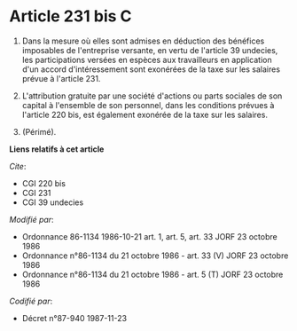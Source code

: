 # Article 231 bis C

1. Dans la mesure où elles sont admises en déduction des bénéfices imposables de l'entreprise versante, en vertu de l'article
39 undecies, les participations versées en espèces aux travailleurs en application d'un accord d'intéressement sont exonérées
de la taxe sur les salaires prévue à l'article 231.

2. L'attribution gratuite par une société d'actions ou parts sociales de son capital à l'ensemble de son personnel, dans les
conditions prévues à l'article 220 bis, est également exonérée de la taxe sur les salaires.

3. (Périmé).

**Liens relatifs à cet article**

_Cite_:

  - CGI 220 bis
  - CGI 231
  - CGI 39 undecies

_Modifié par_:

  - Ordonnance 86-1134 1986-10-21 art. 1, art. 5, art. 33  JORF 23 octobre 1986
  - Ordonnance n°86-1134 du 21 octobre 1986 - art. 33 (V) JORF 23 octobre 1986
  - Ordonnance n°86-1134 du 21 octobre 1986 - art. 5 (T) JORF 23 octobre 1986

_Codifié par_:

  - Décret n°87-940 1987-11-23

